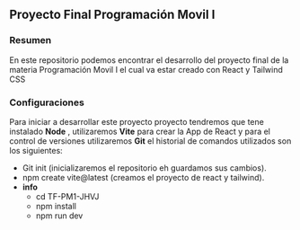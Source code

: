## Proyecto Final Programación Movil I
### Resumen
En este repositorio podemos encontrar el desarrollo del proyecto final de la materia Programación Movil I
el cual va estar creado con React y Tailwind CSS

### Configuraciones
Para iniciar a desarrollar este proyecto proyecto tendremos que tene instalado **Node** , utilizaremos **Vite** para crear la App de React y para el control de versiones utilizaremos **Git** el historial de comandos utilizados son los siguientes:
* Git init (inicializaremos el repositorio eh guardamos sus cambios).
* npm create vite@latest (creamos el proyecto de react y tailwind).
* **info** 
    - cd TF-PM1-JHVJ
    - npm install   
    - npm run dev  
